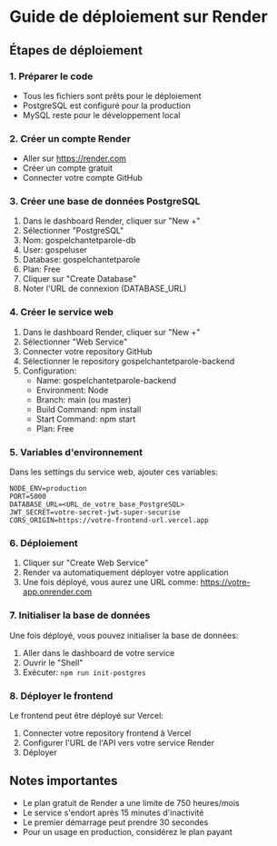 # Guide de déploiement sur Render

## Étapes de déploiement

### 1. Préparer le code
- Tous les fichiers sont prêts pour le déploiement
- PostgreSQL est configuré pour la production
- MySQL reste pour le développement local

### 2. Créer un compte Render
- Aller sur https://render.com
- Créer un compte gratuit
- Connecter votre compte GitHub

### 3. Créer une base de données PostgreSQL
1. Dans le dashboard Render, cliquer sur "New +"
2. Sélectionner "PostgreSQL"
3. Nom: gospelchantetparole-db
4. User: gospeluser
5. Database: gospelchantetparole
6. Plan: Free
7. Cliquer sur "Create Database"
8. Noter l'URL de connexion (DATABASE_URL)

### 4. Créer le service web
1. Dans le dashboard Render, cliquer sur "New +"
2. Sélectionner "Web Service"
3. Connecter votre repository GitHub
4. Sélectionner le repository gospelchantetparole-backend
5. Configuration:
   - Name: gospelchantetparole-backend
   - Environment: Node
   - Branch: main (ou master)
   - Build Command: npm install
   - Start Command: npm start
   - Plan: Free

### 5. Variables d'environnement
Dans les settings du service web, ajouter ces variables:

```
NODE_ENV=production
PORT=5000
DATABASE_URL=<URL_de_votre_base_PostgreSQL>
JWT_SECRET=votre-secret-jwt-super-securise
CORS_ORIGIN=https://votre-frontend-url.vercel.app
```

### 6. Déploiement
1. Cliquer sur "Create Web Service"
2. Render va automatiquement déployer votre application
3. Une fois déployé, vous aurez une URL comme: https://votre-app.onrender.com

### 7. Initialiser la base de données
Une fois déployé, vous pouvez initialiser la base de données:
1. Aller dans le dashboard de votre service
2. Ouvrir le "Shell"
3. Exécuter: `npm run init-postgres`

### 8. Déployer le frontend
Le frontend peut être déployé sur Vercel:
1. Connecter votre repository frontend à Vercel
2. Configurer l'URL de l'API vers votre service Render
3. Déployer

## Notes importantes
- Le plan gratuit de Render a une limite de 750 heures/mois
- Le service s'endort après 15 minutes d'inactivité
- Le premier démarrage peut prendre 30 secondes
- Pour un usage en production, considérez le plan payant
